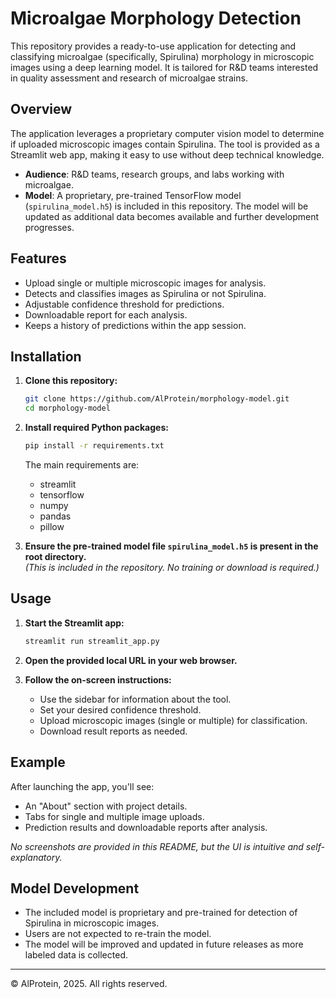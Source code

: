 # Microalgae Morphology Detection

This repository provides a ready-to-use application for detecting and classifying microalgae (specifically, Spirulina) morphology in microscopic images using a deep learning model. It is tailored for R&D teams interested in quality assessment and research of microalgae strains.

## Overview

The application leverages a proprietary computer vision model to determine if uploaded microscopic images contain Spirulina. The tool is provided as a Streamlit web app, making it easy to use without deep technical knowledge.

- **Audience**: R&D teams, research groups, and labs working with microalgae.
- **Model**: A proprietary, pre-trained TensorFlow model (`spirulina_model.h5`) is included in this repository. The model will be updated as additional data becomes available and further development progresses.

## Features

- Upload single or multiple microscopic images for analysis.
- Detects and classifies images as Spirulina or not Spirulina.
- Adjustable confidence threshold for predictions.
- Downloadable report for each analysis.
- Keeps a history of predictions within the app session.

## Installation

1. **Clone this repository:**
   ```bash
   git clone https://github.com/AlProtein/morphology-model.git
   cd morphology-model
   ```

2. **Install required Python packages:**
   ```bash
   pip install -r requirements.txt
   ```

   The main requirements are:
   - streamlit
   - tensorflow
   - numpy
   - pandas
   - pillow

3. **Ensure the pre-trained model file `spirulina_model.h5` is present in the root directory.**  
   *(This is included in the repository. No training or download is required.)*

## Usage

1. **Start the Streamlit app:**
   ```bash
   streamlit run streamlit_app.py
   ```

2. **Open the provided local URL in your web browser.**

3. **Follow the on-screen instructions:**
   - Use the sidebar for information about the tool.
   - Set your desired confidence threshold.
   - Upload microscopic images (single or multiple) for classification.
   - Download result reports as needed.

## Example

After launching the app, you'll see:
- An "About" section with project details.
- Tabs for single and multiple image uploads.
- Prediction results and downloadable reports after analysis.

*No screenshots are provided in this README, but the UI is intuitive and self-explanatory.*

## Model Development

- The included model is proprietary and pre-trained for detection of Spirulina in microscopic images.
- Users are not expected to re-train the model.
- The model will be improved and updated in future releases as more labeled data is collected.

---

&copy; AlProtein, 2025. All rights reserved.
